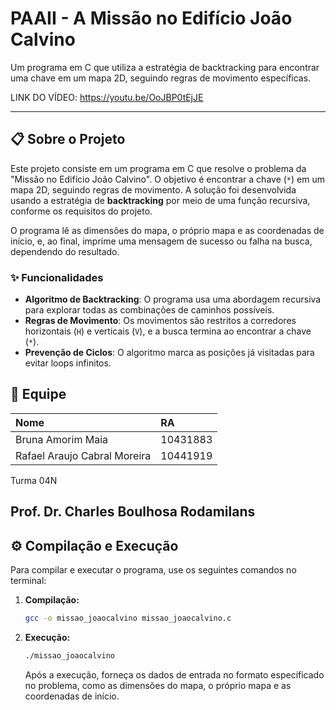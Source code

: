 # PAAII - A Missão no Edifício João Calvino

Um programa em C que utiliza a estratégia de backtracking para encontrar uma chave em um mapa 2D, seguindo regras de movimento específicas.

LINK DO VÍDEO: https://youtu.be/OoJBP0tEjJE

-----

## 📋 Sobre o Projeto

Este projeto consiste em um programa em C que resolve o problema da "Missão no Edifício João Calvino". O objetivo é encontrar a chave (`*`) em um mapa 2D, seguindo regras de movimento. A solução foi desenvolvida usando a estratégia de **backtracking** por meio de uma função recursiva, conforme os requisitos do projeto.

O programa lê as dimensões do mapa, o próprio mapa e as coordenadas de início, e, ao final, imprime uma mensagem de sucesso ou falha na busca, dependendo do resultado.

### ✨ Funcionalidades

  * **Algoritmo de Backtracking**: O programa usa uma abordagem recursiva para explorar todas as combinações de caminhos possíveis.
  * **Regras de Movimento**: Os movimentos são restritos a corredores horizontais (`H`) e verticais (`V`), e a busca termina ao encontrar a chave (`*`).
  * **Prevenção de Ciclos**: O algoritmo marca as posições já visitadas para evitar loops infinitos.

## 👥 Equipe

| Nome | RA |
| :--- | :--- |
| Bruna Amorim Maia | 10431883 |
| Rafael Araujo Cabral Moreira | 10441919 |

Turma 04N

Prof. Dr. Charles Boulhosa Rodamilans
-----

## ⚙️ Compilação e Execução

Para compilar e executar o programa, use os seguintes comandos no terminal:

1.  **Compilação:**
    ```sh
    gcc -o missao_joaocalvino missao_joaocalvino.c
    ```
2.  **Execução:**
    ```sh
    ./missao_joaocalvino
    ```
    Após a execução, forneça os dados de entrada no formato especificado no problema, como as dimensões do mapa, o próprio mapa e as coordenadas de início.
